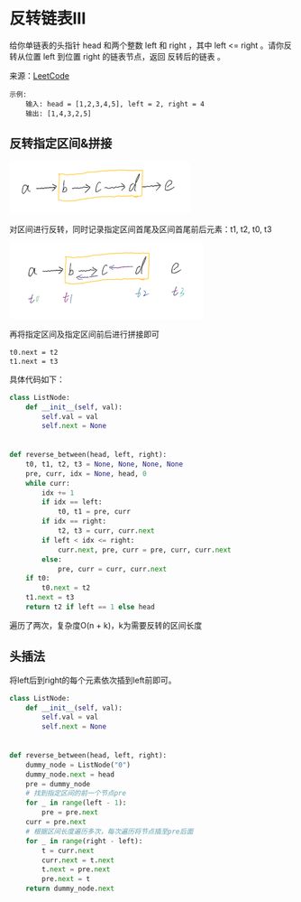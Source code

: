 # 反转链表III
给你单链表的头指针 head 和两个整数 left 和 right ，其中 left <= right 。请你反转从位置 left 到位置 right 的链表节点，返回 反转后的链表 。

来源：[LeetCode](https://leetcode-cn.com/problems/reverse-linked-list-ii)

```
示例:
    输入: head = [1,2,3,4,5], left = 2, right = 4
    输出: [1,4,3,2,5]
```

## 反转指定区间&拼接
![初始](../images/reverse_link3_0.png)

对区间进行反转，同时记录指定区间首尾及区间首尾前后元素：t1, t2, t0, t3

![反转](../images/reverse_link3_1.png)

再将指定区间及指定区间前后进行拼接即可
```
t0.next = t2
t1.next = t3
```

具体代码如下：
```python
class ListNode:
    def __init__(self, val):
        self.val = val
        self.next = None


def reverse_between(head, left, right):
    t0, t1, t2, t3 = None, None, None, None
    pre, curr, idx = None, head, 0
    while curr:
        idx += 1
        if idx == left:
            t0, t1 = pre, curr
        if idx == right:
            t2, t3 = curr, curr.next
        if left < idx <= right:
            curr.next, pre, curr = pre, curr, curr.next
        else:
            pre, curr = curr, curr.next
    if t0:
        t0.next = t2
    t1.next = t3
    return t2 if left == 1 else head
```
遍历了两次，复杂度O(n + k)，k为需要反转的区间长度

## 头插法
将left后到right的每个元素依次插到left前即可。
```python
class ListNode:
    def __init__(self, val):
        self.val = val
        self.next = None


def reverse_between(head, left, right):
    dummy_node = ListNode("0")
    dummy_node.next = head
    pre = dummy_node
    # 找到指定区间的前一个节点pre
    for _ in range(left - 1):
        pre = pre.next
    curr = pre.next
    # 根据区间长度遍历多次，每次遍历将节点插至pre后面
    for _ in range(right - left):
        t = curr.next
        curr.next = t.next
        t.next = pre.next
        pre.next = t
    return dummy_node.next
```

